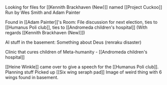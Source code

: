Looking for files for [[Kennith Brackhaven (New)]] named [[Project Cuckoo]]
Run by Wes Smith and Adam Painter

Found in [[Adam Painter]]'s Room:
File discussion for next election, ties to [[Humanus Poli club]], ties to [[Andromeda children's hospital]] (With regards [[Kennith Brackhaven (New)]])

AI stuff in the basement: Something about Deus (renraku disaster)

Clinic that cures children of Meta-humanity - [[Andromeda children's hospital]]

[[Heine Winkle]] came over to give a speech for the [[Humanus Poli club]]. Planning stuff
Picked up [[Six wing seraph pad]] Image of weird thing with 6 wings found in basement.
